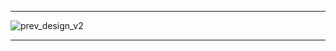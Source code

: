
-------------

![prev_design_v2](https://storage.googleapis.com/groundai-web-prod/media/users/user_14/project_411723/images/figs/prev_design_v2.png)

------------
